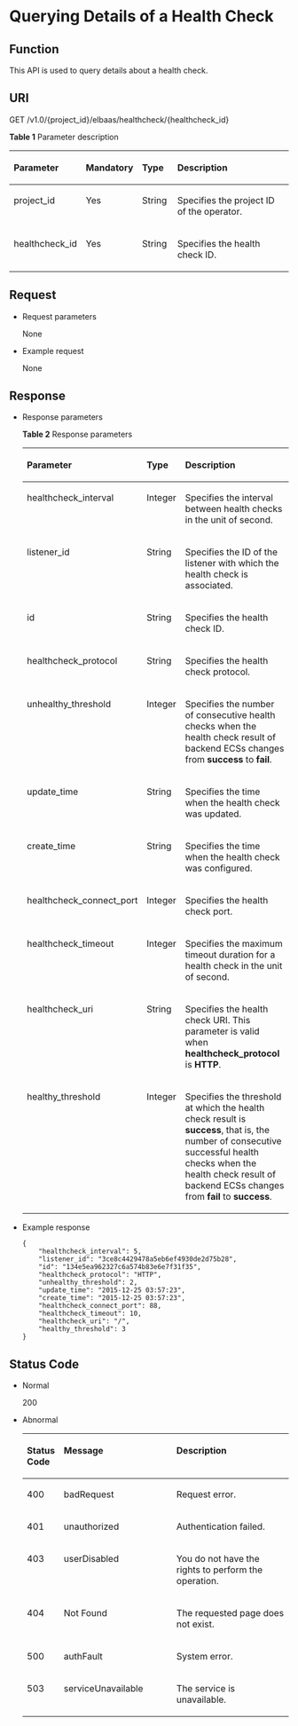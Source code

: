 # Querying Details of a Health Check<a name="EN-US_TOPIC_0096561515"></a>

## Function<a name="en-us_topic_0020100168_section6107551"></a>

This API is used to query details about a health check.

## URI<a name="en-us_topic_0020100168_section54967961"></a>

GET /v1.0/\{project\_id\}/elbaas/healthcheck/\{healthcheck\_id\}

**Table  1**  Parameter description

<a name="en-us_topic_0020100168_table37160390"></a>
<table><thead align="left"><tr id="en-us_topic_0020100168_row27059499"><th class="cellrowborder" valign="top" width="16%" id="mcps1.2.5.1.1"><p id="en-us_topic_0020100168_p44335814"><a name="en-us_topic_0020100168_p44335814"></a><a name="en-us_topic_0020100168_p44335814"></a>Parameter</p>
</th>
<th class="cellrowborder" valign="top" width="16%" id="mcps1.2.5.1.2"><p id="en-us_topic_0020100168_p34431157"><a name="en-us_topic_0020100168_p34431157"></a><a name="en-us_topic_0020100168_p34431157"></a><strong id="b842352706192244"><a name="b842352706192244"></a><a name="b842352706192244"></a>Mandatory</strong></p>
</th>
<th class="cellrowborder" valign="top" width="13%" id="mcps1.2.5.1.3"><p id="en-us_topic_0020100168_p38973630115733"><a name="en-us_topic_0020100168_p38973630115733"></a><a name="en-us_topic_0020100168_p38973630115733"></a><strong id="b842352706145623"><a name="b842352706145623"></a><a name="b842352706145623"></a>Type</strong></p>
</th>
<th class="cellrowborder" valign="top" width="55.00000000000001%" id="mcps1.2.5.1.4"><p id="en-us_topic_0020100168_p37460321"><a name="en-us_topic_0020100168_p37460321"></a><a name="en-us_topic_0020100168_p37460321"></a>Description</p>
</th>
</tr>
</thead>
<tbody><tr id="en-us_topic_0020100168_row48167378115457"><td class="cellrowborder" valign="top" width="16%" headers="mcps1.2.5.1.1 "><p id="p11306928616"><a name="p11306928616"></a><a name="p11306928616"></a>project_id</p>
</td>
<td class="cellrowborder" valign="top" width="16%" headers="mcps1.2.5.1.2 "><p id="en-us_topic_0020100168_p6378603311559"><a name="en-us_topic_0020100168_p6378603311559"></a><a name="en-us_topic_0020100168_p6378603311559"></a>Yes</p>
</td>
<td class="cellrowborder" valign="top" width="13%" headers="mcps1.2.5.1.3 "><p id="en-us_topic_0020100168_p21219933115733"><a name="en-us_topic_0020100168_p21219933115733"></a><a name="en-us_topic_0020100168_p21219933115733"></a>String</p>
</td>
<td class="cellrowborder" valign="top" width="55.00000000000001%" headers="mcps1.2.5.1.4 "><p id="en-us_topic_0020100168_p6639502011559"><a name="en-us_topic_0020100168_p6639502011559"></a><a name="en-us_topic_0020100168_p6639502011559"></a>Specifies the project ID of the operator.</p>
</td>
</tr>
<tr id="en-us_topic_0020100168_row14387121"><td class="cellrowborder" valign="top" width="16%" headers="mcps1.2.5.1.1 "><p id="en-us_topic_0020100168_p24506125"><a name="en-us_topic_0020100168_p24506125"></a><a name="en-us_topic_0020100168_p24506125"></a>healthcheck_id</p>
</td>
<td class="cellrowborder" valign="top" width="16%" headers="mcps1.2.5.1.2 "><p id="en-us_topic_0020100168_p38839134"><a name="en-us_topic_0020100168_p38839134"></a><a name="en-us_topic_0020100168_p38839134"></a>Yes</p>
</td>
<td class="cellrowborder" valign="top" width="13%" headers="mcps1.2.5.1.3 "><p id="en-us_topic_0020100168_p34292894115733"><a name="en-us_topic_0020100168_p34292894115733"></a><a name="en-us_topic_0020100168_p34292894115733"></a>String</p>
</td>
<td class="cellrowborder" valign="top" width="55.00000000000001%" headers="mcps1.2.5.1.4 "><p id="en-us_topic_0020100168_p58962188"><a name="en-us_topic_0020100168_p58962188"></a><a name="en-us_topic_0020100168_p58962188"></a>Specifies the health check ID.</p>
</td>
</tr>
</tbody>
</table>

## Request<a name="en-us_topic_0020100168_section24949608"></a>

-   Request parameters

    None


-   Example request

    None


## Response<a name="en-us_topic_0020100168_section23219884"></a>

-   Response parameters

    **Table  2**  Response parameters

    <a name="en-us_topic_0020100168_table38254528121346"></a>
    <table><thead align="left"><tr id="en-us_topic_0020100168_row65638054121346"><th class="cellrowborder" valign="top" width="19%" id="mcps1.2.4.1.1"><p id="en-us_topic_0020100168_p15082118121346"><a name="en-us_topic_0020100168_p15082118121346"></a><a name="en-us_topic_0020100168_p15082118121346"></a>Parameter</p>
    </th>
    <th class="cellrowborder" valign="top" width="15%" id="mcps1.2.4.1.2"><p id="en-us_topic_0020100168_p13692018121346"><a name="en-us_topic_0020100168_p13692018121346"></a><a name="en-us_topic_0020100168_p13692018121346"></a><strong id="b842352706145623_1"><a name="b842352706145623_1"></a><a name="b842352706145623_1"></a>Type</strong></p>
    </th>
    <th class="cellrowborder" valign="top" width="66%" id="mcps1.2.4.1.3"><p id="en-us_topic_0020100168_p35311699121346"><a name="en-us_topic_0020100168_p35311699121346"></a><a name="en-us_topic_0020100168_p35311699121346"></a>Description</p>
    </th>
    </tr>
    </thead>
    <tbody><tr id="en-us_topic_0020100168_row41675409121346"><td class="cellrowborder" valign="top" width="19%" headers="mcps1.2.4.1.1 "><p id="en-us_topic_0020100168_p20264979121346"><a name="en-us_topic_0020100168_p20264979121346"></a><a name="en-us_topic_0020100168_p20264979121346"></a>healthcheck_interval</p>
    </td>
    <td class="cellrowborder" valign="top" width="15%" headers="mcps1.2.4.1.2 "><p id="en-us_topic_0020100168_p30850626121346"><a name="en-us_topic_0020100168_p30850626121346"></a><a name="en-us_topic_0020100168_p30850626121346"></a>Integer</p>
    </td>
    <td class="cellrowborder" valign="top" width="66%" headers="mcps1.2.4.1.3 "><p id="en-us_topic_0020100168_p15872773121346"><a name="en-us_topic_0020100168_p15872773121346"></a><a name="en-us_topic_0020100168_p15872773121346"></a>Specifies the interval between health checks in the unit of second.</p>
    </td>
    </tr>
    <tr id="en-us_topic_0020100168_row8637234121346"><td class="cellrowborder" valign="top" width="19%" headers="mcps1.2.4.1.1 "><p id="en-us_topic_0020100168_p28527343121346"><a name="en-us_topic_0020100168_p28527343121346"></a><a name="en-us_topic_0020100168_p28527343121346"></a>listener_id</p>
    </td>
    <td class="cellrowborder" valign="top" width="15%" headers="mcps1.2.4.1.2 "><p id="en-us_topic_0020100168_p29013428121346"><a name="en-us_topic_0020100168_p29013428121346"></a><a name="en-us_topic_0020100168_p29013428121346"></a>String</p>
    </td>
    <td class="cellrowborder" valign="top" width="66%" headers="mcps1.2.4.1.3 "><p id="en-us_topic_0020100168_p1277482121346"><a name="en-us_topic_0020100168_p1277482121346"></a><a name="en-us_topic_0020100168_p1277482121346"></a>Specifies the ID of the listener with which the health check is associated.</p>
    </td>
    </tr>
    <tr id="en-us_topic_0020100168_row11497343121346"><td class="cellrowborder" valign="top" width="19%" headers="mcps1.2.4.1.1 "><p id="en-us_topic_0020100168_p58869568121346"><a name="en-us_topic_0020100168_p58869568121346"></a><a name="en-us_topic_0020100168_p58869568121346"></a>id</p>
    </td>
    <td class="cellrowborder" valign="top" width="15%" headers="mcps1.2.4.1.2 "><p id="en-us_topic_0020100168_p3705735121346"><a name="en-us_topic_0020100168_p3705735121346"></a><a name="en-us_topic_0020100168_p3705735121346"></a>String</p>
    </td>
    <td class="cellrowborder" valign="top" width="66%" headers="mcps1.2.4.1.3 "><p id="en-us_topic_0020100168_p31729081121346"><a name="en-us_topic_0020100168_p31729081121346"></a><a name="en-us_topic_0020100168_p31729081121346"></a>Specifies the health check ID.</p>
    </td>
    </tr>
    <tr id="en-us_topic_0020100168_row17126279121346"><td class="cellrowborder" valign="top" width="19%" headers="mcps1.2.4.1.1 "><p id="en-us_topic_0020100168_p45051335121346"><a name="en-us_topic_0020100168_p45051335121346"></a><a name="en-us_topic_0020100168_p45051335121346"></a>healthcheck_protocol</p>
    </td>
    <td class="cellrowborder" valign="top" width="15%" headers="mcps1.2.4.1.2 "><p id="en-us_topic_0020100168_p25279528121346"><a name="en-us_topic_0020100168_p25279528121346"></a><a name="en-us_topic_0020100168_p25279528121346"></a>String</p>
    </td>
    <td class="cellrowborder" valign="top" width="66%" headers="mcps1.2.4.1.3 "><p id="en-us_topic_0020100168_p34375889121346"><a name="en-us_topic_0020100168_p34375889121346"></a><a name="en-us_topic_0020100168_p34375889121346"></a>Specifies the health check protocol.</p>
    </td>
    </tr>
    <tr id="en-us_topic_0020100168_row40947553121346"><td class="cellrowborder" valign="top" width="19%" headers="mcps1.2.4.1.1 "><p id="en-us_topic_0020100168_p28417482121346"><a name="en-us_topic_0020100168_p28417482121346"></a><a name="en-us_topic_0020100168_p28417482121346"></a>unhealthy_threshold</p>
    </td>
    <td class="cellrowborder" valign="top" width="15%" headers="mcps1.2.4.1.2 "><p id="en-us_topic_0020100168_p20114704121346"><a name="en-us_topic_0020100168_p20114704121346"></a><a name="en-us_topic_0020100168_p20114704121346"></a>Integer</p>
    </td>
    <td class="cellrowborder" valign="top" width="66%" headers="mcps1.2.4.1.3 "><p id="en-us_topic_0020100168_p18678298121346"><a name="en-us_topic_0020100168_p18678298121346"></a><a name="en-us_topic_0020100168_p18678298121346"></a>Specifies the number of consecutive health checks when the health check result of backend ECSs changes from <strong id="b40773523181459"><a name="b40773523181459"></a><a name="b40773523181459"></a>success</strong> to <strong id="b18360893181459"><a name="b18360893181459"></a><a name="b18360893181459"></a>fail</strong>.</p>
    </td>
    </tr>
    <tr id="en-us_topic_0020100168_row33886956121346"><td class="cellrowborder" valign="top" width="19%" headers="mcps1.2.4.1.1 "><p id="en-us_topic_0020100168_p60488920121346"><a name="en-us_topic_0020100168_p60488920121346"></a><a name="en-us_topic_0020100168_p60488920121346"></a>update_time</p>
    </td>
    <td class="cellrowborder" valign="top" width="15%" headers="mcps1.2.4.1.2 "><p id="en-us_topic_0020100168_p655484121346"><a name="en-us_topic_0020100168_p655484121346"></a><a name="en-us_topic_0020100168_p655484121346"></a>String</p>
    </td>
    <td class="cellrowborder" valign="top" width="66%" headers="mcps1.2.4.1.3 "><p id="en-us_topic_0020100168_p53094273121346"><a name="en-us_topic_0020100168_p53094273121346"></a><a name="en-us_topic_0020100168_p53094273121346"></a>Specifies the time when the health check was updated.</p>
    </td>
    </tr>
    <tr id="en-us_topic_0020100168_row8086415121346"><td class="cellrowborder" valign="top" width="19%" headers="mcps1.2.4.1.1 "><p id="en-us_topic_0020100168_p51019912121346"><a name="en-us_topic_0020100168_p51019912121346"></a><a name="en-us_topic_0020100168_p51019912121346"></a>create_time</p>
    </td>
    <td class="cellrowborder" valign="top" width="15%" headers="mcps1.2.4.1.2 "><p id="en-us_topic_0020100168_p38972213121346"><a name="en-us_topic_0020100168_p38972213121346"></a><a name="en-us_topic_0020100168_p38972213121346"></a>String</p>
    </td>
    <td class="cellrowborder" valign="top" width="66%" headers="mcps1.2.4.1.3 "><p id="en-us_topic_0020100168_p2632703121346"><a name="en-us_topic_0020100168_p2632703121346"></a><a name="en-us_topic_0020100168_p2632703121346"></a>Specifies the time when the health check was configured.</p>
    </td>
    </tr>
    <tr id="en-us_topic_0020100168_row26078691121346"><td class="cellrowborder" valign="top" width="19%" headers="mcps1.2.4.1.1 "><p id="en-us_topic_0020100168_p31999187121346"><a name="en-us_topic_0020100168_p31999187121346"></a><a name="en-us_topic_0020100168_p31999187121346"></a>healthcheck_connect_port</p>
    </td>
    <td class="cellrowborder" valign="top" width="15%" headers="mcps1.2.4.1.2 "><p id="en-us_topic_0020100168_p41797327121346"><a name="en-us_topic_0020100168_p41797327121346"></a><a name="en-us_topic_0020100168_p41797327121346"></a>Integer</p>
    </td>
    <td class="cellrowborder" valign="top" width="66%" headers="mcps1.2.4.1.3 "><p id="en-us_topic_0020100168_p30140352121346"><a name="en-us_topic_0020100168_p30140352121346"></a><a name="en-us_topic_0020100168_p30140352121346"></a>Specifies the health check port.</p>
    </td>
    </tr>
    <tr id="en-us_topic_0020100168_row2827720121346"><td class="cellrowborder" valign="top" width="19%" headers="mcps1.2.4.1.1 "><p id="en-us_topic_0020100168_p27718787121346"><a name="en-us_topic_0020100168_p27718787121346"></a><a name="en-us_topic_0020100168_p27718787121346"></a>healthcheck_timeout</p>
    </td>
    <td class="cellrowborder" valign="top" width="15%" headers="mcps1.2.4.1.2 "><p id="en-us_topic_0020100168_p30629287121346"><a name="en-us_topic_0020100168_p30629287121346"></a><a name="en-us_topic_0020100168_p30629287121346"></a>Integer</p>
    </td>
    <td class="cellrowborder" valign="top" width="66%" headers="mcps1.2.4.1.3 "><p id="en-us_topic_0020100168_p65053146121346"><a name="en-us_topic_0020100168_p65053146121346"></a><a name="en-us_topic_0020100168_p65053146121346"></a>Specifies the maximum timeout duration for a health check in the unit of second.</p>
    </td>
    </tr>
    <tr id="en-us_topic_0020100168_row48607410121346"><td class="cellrowborder" valign="top" width="19%" headers="mcps1.2.4.1.1 "><p id="en-us_topic_0020100168_p44886146121346"><a name="en-us_topic_0020100168_p44886146121346"></a><a name="en-us_topic_0020100168_p44886146121346"></a>healthcheck_uri</p>
    </td>
    <td class="cellrowborder" valign="top" width="15%" headers="mcps1.2.4.1.2 "><p id="en-us_topic_0020100168_p11899190121346"><a name="en-us_topic_0020100168_p11899190121346"></a><a name="en-us_topic_0020100168_p11899190121346"></a>String</p>
    </td>
    <td class="cellrowborder" valign="top" width="66%" headers="mcps1.2.4.1.3 "><p id="en-us_topic_0020100168_p24310327121346"><a name="en-us_topic_0020100168_p24310327121346"></a><a name="en-us_topic_0020100168_p24310327121346"></a>Specifies the health check URI. This parameter is valid when <strong>healthcheck_protocol</strong> is <strong>HTTP</strong>.</p>
    </td>
    </tr>
    <tr id="en-us_topic_0020100168_row17466351121346"><td class="cellrowborder" valign="top" width="19%" headers="mcps1.2.4.1.1 "><p id="en-us_topic_0020100168_p5488333121346"><a name="en-us_topic_0020100168_p5488333121346"></a><a name="en-us_topic_0020100168_p5488333121346"></a>healthy_threshold</p>
    </td>
    <td class="cellrowborder" valign="top" width="15%" headers="mcps1.2.4.1.2 "><p id="en-us_topic_0020100168_p41901868121346"><a name="en-us_topic_0020100168_p41901868121346"></a><a name="en-us_topic_0020100168_p41901868121346"></a>Integer</p>
    </td>
    <td class="cellrowborder" valign="top" width="66%" headers="mcps1.2.4.1.3 "><p id="en-us_topic_0020100168_p38608180121346"><a name="en-us_topic_0020100168_p38608180121346"></a><a name="en-us_topic_0020100168_p38608180121346"></a>Specifies the threshold at which the health check result is <strong>success</strong>, that is, the number of consecutive successful health checks when the health check result of backend ECSs changes from <strong id="b40773523181459_1"><a name="b40773523181459_1"></a><a name="b40773523181459_1"></a>fail</strong> to <strong id="b18360893181459_1"><a name="b18360893181459_1"></a><a name="b18360893181459_1"></a>success</strong>.</p>
    </td>
    </tr>
    </tbody>
    </table>


-   Example response

    ```
    {
        "healthcheck_interval": 5,
        "listener_id": "3ce8c4429478a5eb6ef4930de2d75b28",
        "id": "134e5ea962327c6a574b83e6e7f31f35",
        "healthcheck_protocol": "HTTP",
        "unhealthy_threshold": 2,
        "update_time": "2015-12-25 03:57:23",
        "create_time": "2015-12-25 03:57:23",
        "healthcheck_connect_port": 88,
        "healthcheck_timeout": 10,
        "healthcheck_uri": "/",
        "healthy_threshold": 3
    }
    ```


## Status Code<a name="en-us_topic_0020100168_section7652366"></a>

-   Normal

    200

-   Abnormal

    <a name="en-us_topic_0020100168_table28632988151550"></a>
    <table><thead align="left"><tr id="en-us_topic_0020100168_row8641501151550"><th class="cellrowborder" valign="top" width="10.17%" id="mcps1.1.4.1.1"><p id="en-us_topic_0020100168_p28873009151550"><a name="en-us_topic_0020100168_p28873009151550"></a><a name="en-us_topic_0020100168_p28873009151550"></a>Status Code</p>
    </th>
    <th class="cellrowborder" valign="top" width="43.59%" id="mcps1.1.4.1.2"><p id="p1793335121510"><a name="p1793335121510"></a><a name="p1793335121510"></a>Message</p>
    </th>
    <th class="cellrowborder" valign="top" width="46.239999999999995%" id="mcps1.1.4.1.3"><p id="en-us_topic_0020100168_p57012393151550"><a name="en-us_topic_0020100168_p57012393151550"></a><a name="en-us_topic_0020100168_p57012393151550"></a>Description</p>
    </th>
    </tr>
    </thead>
    <tbody><tr id="en-us_topic_0020100168_row54601134151550"><td class="cellrowborder" valign="top" width="10.17%" headers="mcps1.1.4.1.1 "><p id="en-us_topic_0020100168_p60615719151550"><a name="en-us_topic_0020100168_p60615719151550"></a><a name="en-us_topic_0020100168_p60615719151550"></a>400</p>
    </td>
    <td class="cellrowborder" valign="top" width="43.59%" headers="mcps1.1.4.1.2 "><p id="p728684821515"><a name="p728684821515"></a><a name="p728684821515"></a>badRequest</p>
    </td>
    <td class="cellrowborder" valign="top" width="46.239999999999995%" headers="mcps1.1.4.1.3 "><p id="en-us_topic_0020100168_p10926205151550"><a name="en-us_topic_0020100168_p10926205151550"></a><a name="en-us_topic_0020100168_p10926205151550"></a>Request error.</p>
    </td>
    </tr>
    <tr id="en-us_topic_0020100168_row31226982151550"><td class="cellrowborder" valign="top" width="10.17%" headers="mcps1.1.4.1.1 "><p id="en-us_topic_0020100168_p46357585151550"><a name="en-us_topic_0020100168_p46357585151550"></a><a name="en-us_topic_0020100168_p46357585151550"></a>401</p>
    </td>
    <td class="cellrowborder" valign="top" width="43.59%" headers="mcps1.1.4.1.2 "><p id="p828654813158"><a name="p828654813158"></a><a name="p828654813158"></a>unauthorized</p>
    </td>
    <td class="cellrowborder" valign="top" width="46.239999999999995%" headers="mcps1.1.4.1.3 "><p id="en-us_topic_0020100168_p63976909151550"><a name="en-us_topic_0020100168_p63976909151550"></a><a name="en-us_topic_0020100168_p63976909151550"></a>Authentication failed.</p>
    </td>
    </tr>
    <tr id="en-us_topic_0020100168_row38921273151550"><td class="cellrowborder" valign="top" width="10.17%" headers="mcps1.1.4.1.1 "><p id="en-us_topic_0020100168_p65615376151550"><a name="en-us_topic_0020100168_p65615376151550"></a><a name="en-us_topic_0020100168_p65615376151550"></a>403</p>
    </td>
    <td class="cellrowborder" valign="top" width="43.59%" headers="mcps1.1.4.1.2 "><p id="p3286248151515"><a name="p3286248151515"></a><a name="p3286248151515"></a>userDisabled</p>
    </td>
    <td class="cellrowborder" valign="top" width="46.239999999999995%" headers="mcps1.1.4.1.3 "><p id="en-us_topic_0020100168_p13245260151550"><a name="en-us_topic_0020100168_p13245260151550"></a><a name="en-us_topic_0020100168_p13245260151550"></a>You do not have the rights to perform the operation.</p>
    </td>
    </tr>
    <tr id="en-us_topic_0020100168_row52098484151550"><td class="cellrowborder" valign="top" width="10.17%" headers="mcps1.1.4.1.1 "><p id="en-us_topic_0020100168_p59227650151550"><a name="en-us_topic_0020100168_p59227650151550"></a><a name="en-us_topic_0020100168_p59227650151550"></a>404</p>
    </td>
    <td class="cellrowborder" valign="top" width="43.59%" headers="mcps1.1.4.1.2 "><p id="p13286134891513"><a name="p13286134891513"></a><a name="p13286134891513"></a>Not Found</p>
    </td>
    <td class="cellrowborder" valign="top" width="46.239999999999995%" headers="mcps1.1.4.1.3 "><p id="en-us_topic_0020100168_p32710312151550"><a name="en-us_topic_0020100168_p32710312151550"></a><a name="en-us_topic_0020100168_p32710312151550"></a>The requested page does not exist.</p>
    </td>
    </tr>
    <tr id="en-us_topic_0020100168_row25957356151550"><td class="cellrowborder" valign="top" width="10.17%" headers="mcps1.1.4.1.1 "><p id="en-us_topic_0020100168_p22171082151550"><a name="en-us_topic_0020100168_p22171082151550"></a><a name="en-us_topic_0020100168_p22171082151550"></a>500</p>
    </td>
    <td class="cellrowborder" valign="top" width="43.59%" headers="mcps1.1.4.1.2 "><p id="p18287124816155"><a name="p18287124816155"></a><a name="p18287124816155"></a>authFault</p>
    </td>
    <td class="cellrowborder" valign="top" width="46.239999999999995%" headers="mcps1.1.4.1.3 "><p id="en-us_topic_0020100168_p51027221151550"><a name="en-us_topic_0020100168_p51027221151550"></a><a name="en-us_topic_0020100168_p51027221151550"></a>System error.</p>
    </td>
    </tr>
    <tr id="en-us_topic_0020100168_row56591806151550"><td class="cellrowborder" valign="top" width="10.17%" headers="mcps1.1.4.1.1 "><p id="en-us_topic_0020100168_p20533591151550"><a name="en-us_topic_0020100168_p20533591151550"></a><a name="en-us_topic_0020100168_p20533591151550"></a>503</p>
    </td>
    <td class="cellrowborder" valign="top" width="43.59%" headers="mcps1.1.4.1.2 "><p id="p1228714819157"><a name="p1228714819157"></a><a name="p1228714819157"></a>serviceUnavailable</p>
    </td>
    <td class="cellrowborder" valign="top" width="46.239999999999995%" headers="mcps1.1.4.1.3 "><p id="en-us_topic_0020100168_p52608144151550"><a name="en-us_topic_0020100168_p52608144151550"></a><a name="en-us_topic_0020100168_p52608144151550"></a>The service is unavailable.</p>
    </td>
    </tr>
    </tbody>
    </table>


